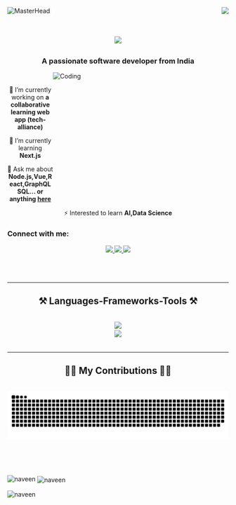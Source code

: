 ![MasterHead](https://user-images.githubusercontent.com/74038190/240304579-c288471c-be67-4fbb-af44-1c63ee9ed280.png)
<img align="right" src="https://visitor-badge.laobi.icu/badge?page_id=salesp07.salesp07" />

<h1 align="center">
    <img src="https://readme-typing-svg.herokuapp.com/?font=Righteous&size=35&center=true&vCenter=true&width=500&height=70&duration=4000&lines=Hi+There!+👋;+I'm+Naveen+Kumar+Chitturi!;" />
</h1>

<h3 align="center">A passionate software developer from India</h3>


<img align="right" alt="Coding" width="400"  height="300" src="https://user-images.githubusercontent.com/74038190/212750672-2f3f2b50-c84f-4ed8-a60a-849ae69ff9df.gif">
<br/>


<div align="center">
 
 🔭 I’m currently working on **a collaborative learning web app (tech-alliance)**
 
 🌱 I’m currently learning **Next.js**

 💬 Ask me about **Node.js,Vue,React,GraphQL SQL... or anything [here](https://github.com/Naveen963/Naveen963/issues)**

 ⚡ Interested to learn **AI,Data Science**
 
 </div>
 
<div align="center"> 
    <h3 align="left">Connect with me:</h3>
  <a href="mailto:naveenkumar200101@gmail.com" target="_blank">
    <img src="https://img.shields.io/badge/Gmail-333333?style=for-the-badge&logo=gmail&logoColor=red" />
  </a>
  <a href="https://www.linkedin.com/in/naveen-kumar-79700a194/" target="_blank">
    <img src="https://img.shields.io/badge/LinkedIn-0077B5?style=for-the-badge&logo=linkedin&logoColor=white" target="_blank" />
  </a>
  <a href="https://naveen-kumar-chitturi-portfolio.netlify.app/" target="_blank">
     <img src="https://img.shields.io/badge/Portfolio-FF5722?style=for-the-badge&logo=todoist&logoColor=white" target="_blank" /> <!-- sqlite, safari, google-chrome are other good icon options -->
  </a>
</div>
<br/>
<br/>
<br/>
 <hr/>
 
<h2 align="center">⚒️ Languages-Frameworks-Tools ⚒️</h2>
<br/>
<div align="center">
    <img src="https://skillicons.dev/icons?i=react,vue,graphql,bootstrap,mui,html,css,github,tailwind,git" /><br>
    <img src="https://skillicons.dev/icons?i=nodejs,python,javascript,cpp,typescript,express,nextjs,mysql" /><br>
</div>

<br/>
<hr/>

<div align="center">
  <h2>👨‍💻 My Contributions 👨‍💻</h2>
  <br>
  <img alt="snake eating my contributions" src="https://raw.githubusercontent.com/salesp07/salesp07/output/github-contribution-grid-snake.svg" />
  
  <br/><br/><br/>
</div>
<p><img align="left" src="https://github-readme-stats.vercel.app/api/top-langs?username=Naveen963&show_icons=true&locale=en&layout=compact" alt="naveen" /></p>

<p>&nbsp;<img align="center" src="https://github-readme-stats.vercel.app/api?username=Naveen963&show_icons=true&locale=en" alt="naveen" /></p>

<p><img align="center" src="https://github-readme-streak-stats.herokuapp.com/?user=Naveen963&" alt="naveen" /></p>

